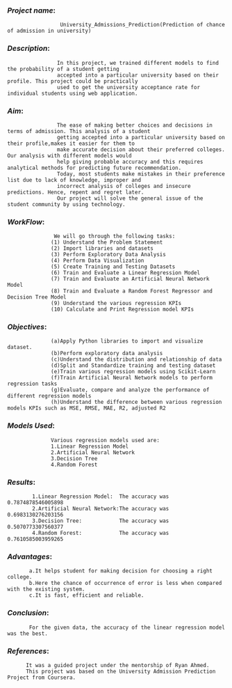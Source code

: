### _**Project name**_:

                     University_Admissions_Prediction(Prediction of chance of admission in university)

### _**Description**_: 
                    In this project, we trained different models to find the probability of a student getting
                    accepted into a particular university based on their profile. This project could be practically
                    used to get the university acceptance rate for individual students using web application.

             
### _**Aim**_:       
                    The ease of making better choices and decisions in terms of admission. This analysis of a student
                    getting accepted into a particular university based on their profile,makes it easier for them to
                    make accurate decision about their preferred colleges. Our analysis with different models would
                    help giving probable accuracy and this requires analytical methods for predicting future recommendation.
                    Today, most students make mistakes in their preference list due to lack of knowledge, improper and 
                    incorrect analysis of colleges and insecure predictions. Hence, repent and regret later.
                    Our project will solve the general issue of the student community by using technology.

### _**WorkFlow**_:  

                   We will go through the following tasks:
                  (1) Understand the Problem Statement
                  (2) Import libraries and datasets
                  (3) Perform Exploratory Data Analysis
                  (4) Perform Data Visualization
                  (5) Create Training and Testing Datasets
                  (6) Train and Evaluate a Linear Regression Model
                  (7) Train and Evaluate an Artificial Neural Network Model
                  (8) Train and Evaluate a Random Forest Regressor and Decision Tree Model
                  (9) Understand the various regression KPIs
                  (10) Calculate and Print Regression model KPIs
             
### _**Objectives**_: 
                  (a)Apply Python libraries to import and visualize dataset.
                  (b)Perform exploratory data analysis
                  (c)Understand the distribution and relationship of data
                  (d)Split and Standardize training and testing dataset
                  (e)Train various regression models using Scikit-Learn
                  (f)Train Artificial Neural Network models to perform regression tasks
                  (g)Evaluate, compare and analyze the performance of different regression models
                  (h)Understand the difference between various regression models KPIs such as MSE, RMSE, MAE, R2, adjusted R2

             
### _**Models Used**_: 
                  Various regression models used are:
                  1.Linear Regression Model
                  2.Artificial Neural Network
                  3.Decision Tree
                  4.Random Forest
              
### _**Results**_:   

            1.Linear Regression Model:  The accuracy was 0.7874878546005898
            2.Artificial Neural Network:The accuracy was 0.6983130276203156
            3.Decision Tree:            The accuracy was 0.5070773307560377
            4.Random Forest:            The accuracy was 0.7610585003959265
               
### _**Advantages**_: 
           a.It helps student for making decision for choosing a right college.
           b.Here the chance of occurrence of error is less when compared with the existing system.
           c.It is fast, efficient and reliable.

### _**Conclusion**_: 
           For the given data, the accuracy of the linear regression model was the best.
                          
### _**References**_: 
          It was a guided project under the mentorship of Ryan Ahmed.
          This project was based on the University Admission Prediction Project from Coursera.
